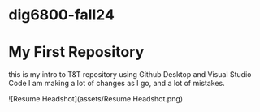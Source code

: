 # dig6800-fall24
# My First Repository
this is my intro to T&T repository using Github Desktop and Visual Studio Code
I am making a lot of changes as I go, and a lot of mistakes. 

![Resume Headshot](assets/Resume Headshot.png)
